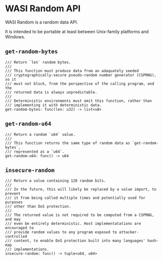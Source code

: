 # WASI Random API

WASI Random is a random data API.

It is intended to be portable at least between Unix-family platforms and
Windows.

## `get-random-bytes`
```wit
/// Return `len` random bytes.
///
/// This function must produce data from an adaquately seeded
/// cryptographically-secure pseudo-random number generator (CSPRNG), so it
/// must not block, from the perspective of the calling program, and the
/// returned data is always unpredictable.
///
/// Deterministic environments must omit this function, rather than
/// implementing it with deterministic data.
get-random-bytes: func(len: u32) -> list<u8>
```

## `get-random-u64`
```wit
/// Return a random `u64` value.
///
/// This function returns the same type of random data as `get-random-bytes`,
/// represented as a `u64`.
get-random-u64: func() -> u64
```

## `insecure-random`
```wit
/// Return a value containing 128 random bits.
///
/// In the future, this will likely be replaced by a value import, to prevent
/// it from being called multiple times and potentially used for purposes
/// other than DoS protection.
///
/// The returned value is not required to be computed from a CSPRNG, and may 
/// even be entirely deterministic. Host implementatations are encouraged to 
/// provide random values to any program exposed to attacker-controlled 
/// content, to enable DoS protection built into many languages' hash-map 
/// implementations.
insecure-random: func() -> tuple<u64, u64>
```
